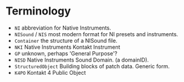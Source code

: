 # Terminology

- `NI` abbreviation for Native Instruments.
- `NISound` / `NIS` most modern format for NI presets and instruments.
- `Container` the structure of a NISound file.
- `NKI` Native Instruments Kontakt Instrument
- `GP` unknown, perhaps 'General Purpose'?
- `NISD` Native Instruments Sound Domain. (a domainID).
- `StructuredObject` Building blocks of patch data. Generic form.
- `K4PO` Kontakt 4 Public Object
